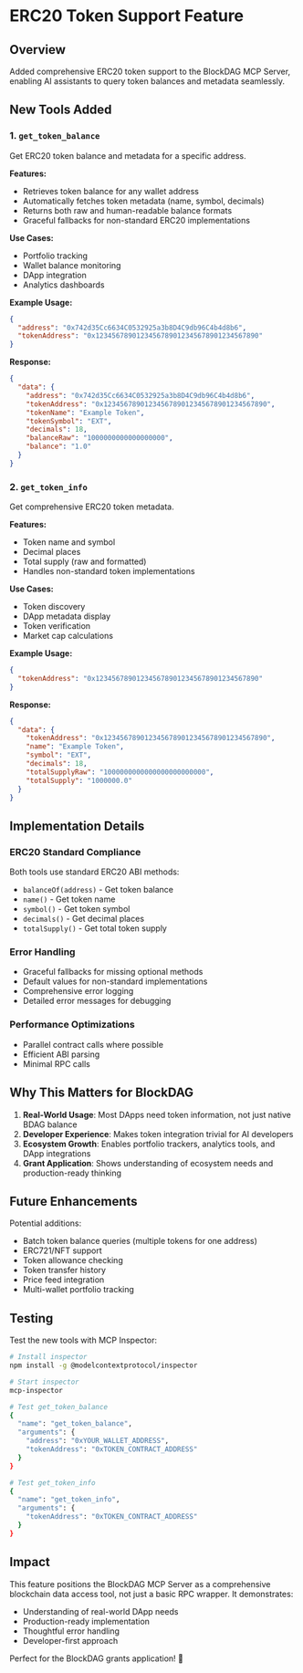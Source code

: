 # ERC20 Token Support Feature

## Overview

Added comprehensive ERC20 token support to the BlockDAG MCP Server, enabling AI assistants to query token balances and metadata seamlessly.

## New Tools Added

### 1. `get_token_balance`
Get ERC20 token balance and metadata for a specific address.

**Features:**
- Retrieves token balance for any wallet address
- Automatically fetches token metadata (name, symbol, decimals)
- Returns both raw and human-readable balance formats
- Graceful fallbacks for non-standard ERC20 implementations

**Use Cases:**
- Portfolio tracking
- Wallet balance monitoring
- DApp integration
- Analytics dashboards

**Example Usage:**
```json
{
  "address": "0x742d35Cc6634C0532925a3b8D4C9db96C4b4d8b6",
  "tokenAddress": "0x1234567890123456789012345678901234567890"
}
```

**Response:**
```json
{
  "data": {
    "address": "0x742d35Cc6634C0532925a3b8D4C9db96C4b4d8b6",
    "tokenAddress": "0x1234567890123456789012345678901234567890",
    "tokenName": "Example Token",
    "tokenSymbol": "EXT",
    "decimals": 18,
    "balanceRaw": "1000000000000000000",
    "balance": "1.0"
  }
}
```

### 2. `get_token_info`
Get comprehensive ERC20 token metadata.

**Features:**
- Token name and symbol
- Decimal places
- Total supply (raw and formatted)
- Handles non-standard token implementations

**Use Cases:**
- Token discovery
- DApp metadata display
- Token verification
- Market cap calculations

**Example Usage:**
```json
{
  "tokenAddress": "0x1234567890123456789012345678901234567890"
}
```

**Response:**
```json
{
  "data": {
    "tokenAddress": "0x1234567890123456789012345678901234567890",
    "name": "Example Token",
    "symbol": "EXT",
    "decimals": 18,
    "totalSupplyRaw": "1000000000000000000000000",
    "totalSupply": "1000000.0"
  }
}
```

## Implementation Details

### ERC20 Standard Compliance
Both tools use standard ERC20 ABI methods:
- `balanceOf(address)` - Get token balance
- `name()` - Get token name
- `symbol()` - Get token symbol
- `decimals()` - Get decimal places
- `totalSupply()` - Get total token supply

### Error Handling
- Graceful fallbacks for missing optional methods
- Default values for non-standard implementations
- Comprehensive error logging
- Detailed error messages for debugging

### Performance Optimizations
- Parallel contract calls where possible
- Efficient ABI parsing
- Minimal RPC calls

## Why This Matters for BlockDAG

1. **Real-World Usage**: Most DApps need token information, not just native BDAG balance
2. **Developer Experience**: Makes token integration trivial for AI developers
3. **Ecosystem Growth**: Enables portfolio trackers, analytics tools, and DApp integrations
4. **Grant Application**: Shows understanding of ecosystem needs and production-ready thinking

## Future Enhancements

Potential additions:
- Batch token balance queries (multiple tokens for one address)
- ERC721/NFT support
- Token allowance checking
- Token transfer history
- Price feed integration
- Multi-wallet portfolio tracking

## Testing

Test the new tools with MCP Inspector:

```bash
# Install inspector
npm install -g @modelcontextprotocol/inspector

# Start inspector
mcp-inspector

# Test get_token_balance
{
  "name": "get_token_balance",
  "arguments": {
    "address": "0xYOUR_WALLET_ADDRESS",
    "tokenAddress": "0xTOKEN_CONTRACT_ADDRESS"
  }
}

# Test get_token_info
{
  "name": "get_token_info",
  "arguments": {
    "tokenAddress": "0xTOKEN_CONTRACT_ADDRESS"
  }
}
```

## Impact

This feature positions the BlockDAG MCP Server as a comprehensive blockchain data access tool, not just a basic RPC wrapper. It demonstrates:

- Understanding of real-world DApp needs
- Production-ready implementation
- Thoughtful error handling
- Developer-first approach

Perfect for the BlockDAG grants application! 🚀

